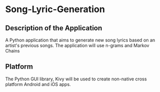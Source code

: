# Song-Lyric-Generation

## Description of the Application
A Python application that aims to generate new song lyrics based on an artist's previous songs. 
The application will use n-grams and Markov Chains

## Platform
The Python GUI library, Kivy will be used to create non-native cross platform Android and iOS apps.

